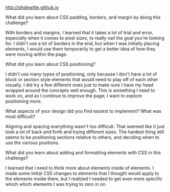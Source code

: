 http://phdewitte.github.io

What did you learn about CSS padding, borders, and margin by doing this challenge?

With borders and margins, I learned that it takes a lot of trial and error, especially when it comes to pixel sizes, to really nail the goal you're looking for. I didn't use a lot of borders in the end, but when I was initially placing elements, I would use them temporarily to get a better idea of how they were moving within the page.

What did you learn about CSS positioning?

I didn't use many types of positioning, only because I don't have a lot of block or section style elements that would need to play off of each other visually. I did try a few different ones just to make sure I have my head wrapped around the concepts well enough. This is something I need to work on, and as I continue to improve the page, I want to explore positioning more.


What aspects of your design did you find easiest to implement? What was most difficult?

Aligning and spacing everything wasn't too difficult. That seemed like it just took a lot of back and forth and trying different sizes. The hardest thing still seems to be positioning sections relative to others, and deciding when to use the various positions.

What did you learn about adding and formatting elements with CSS in this challenge?

I learned that I need to think more about elements inside of elements. I made some initial CSS changes to elements that I thought would apply to the elements inside them, but I realized I needed to get even more specific which which elements I was trying to zero in on.